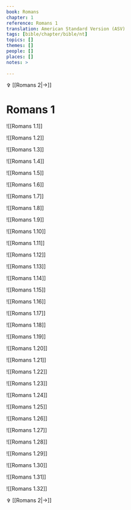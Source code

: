 ```yaml
---
book: Romans
chapter: 1
reference: Romans 1
translation: American Standard Version (ASV)
tags: [bible/chapter/bible/nt]
topics: []
themes: []
people: []
places: []
notes: >
  
---
```


✞ [[Romans 2|->]]

# Romans 1

![[Romans 1.1]]

![[Romans 1.2]]

![[Romans 1.3]]

![[Romans 1.4]]

![[Romans 1.5]]

![[Romans 1.6]]

![[Romans 1.7]]

![[Romans 1.8]]

![[Romans 1.9]]

![[Romans 1.10]]

![[Romans 1.11]]

![[Romans 1.12]]

![[Romans 1.13]]

![[Romans 1.14]]

![[Romans 1.15]]

![[Romans 1.16]]

![[Romans 1.17]]

![[Romans 1.18]]

![[Romans 1.19]]

![[Romans 1.20]]

![[Romans 1.21]]

![[Romans 1.22]]

![[Romans 1.23]]

![[Romans 1.24]]

![[Romans 1.25]]

![[Romans 1.26]]

![[Romans 1.27]]

![[Romans 1.28]]

![[Romans 1.29]]

![[Romans 1.30]]

![[Romans 1.31]]

![[Romans 1.32]]

✞ [[Romans 2|->]]
